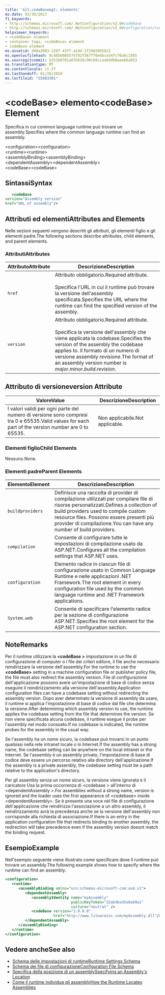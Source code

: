 ```yaml
---
title: '&lt;codeBase&gt; elemento'
ms.date: 03/30/2017
f1_keywords:
- http://schemas.microsoft.com/.NetConfiguration/v2.0#codeBase
- http://schemas.microsoft.com/.NetConfiguration/v2.0#configuration/runtime/assemblyBinding/dependentAssembly/codeBase
helpviewer_keywords:
- <codeBase> element
- container tags, <codeBase> element
- codeBase element
ms.assetid: d48a3983-2297-43ff-a14d-1f29d3995822
ms.openlocfilehash: 0c4856085574792f567ff0e4bce34fc76a9c1565
ms.sourcegitcommit: b351b0781a035616c90c68ccae6dd60aae66a953
ms.translationtype: MT
ms.contentlocale: it-IT
ms.lasthandoff: 01/26/2019
ms.locfileid: "55083301"
---
```

# <a name="ltcodebasegt-element"></a><span data-ttu-id="11c17-102">&lt;codeBase&gt; elemento</span><span class="sxs-lookup"><span data-stu-id="11c17-102">&lt;codeBase&gt; Element</span></span>
<span data-ttu-id="11c17-103">Specifica in cui common language runtime può trovare un assembly.</span><span class="sxs-lookup"><span data-stu-id="11c17-103">Specifies where the common language runtime can find an assembly.</span></span>  
  
 <span data-ttu-id="11c17-104">\<configuration></span><span class="sxs-lookup"><span data-stu-id="11c17-104">\<configuration></span></span>  
<span data-ttu-id="11c17-105">\<runtime></span><span class="sxs-lookup"><span data-stu-id="11c17-105">\<runtime></span></span>  
<span data-ttu-id="11c17-106">\<assemblyBinding></span><span class="sxs-lookup"><span data-stu-id="11c17-106">\<assemblyBinding></span></span>  
<span data-ttu-id="11c17-107">\<dependentAssembly></span><span class="sxs-lookup"><span data-stu-id="11c17-107">\<dependentAssembly></span></span>  
<span data-ttu-id="11c17-108">\<codeBase></span><span class="sxs-lookup"><span data-stu-id="11c17-108">\<codeBase></span></span>  
  
## <a name="syntax"></a><span data-ttu-id="11c17-109">Sintassi</span><span class="sxs-lookup"><span data-stu-id="11c17-109">Syntax</span></span>  
  
```xml  
   <codeBase    
version="Assembly version"  
href="URL of assembly"/>  
```  
  
## <a name="attributes-and-elements"></a><span data-ttu-id="11c17-110">Attributi ed elementi</span><span class="sxs-lookup"><span data-stu-id="11c17-110">Attributes and Elements</span></span>  
 <span data-ttu-id="11c17-111">Nelle sezioni seguenti vengono descritti gli attributi, gli elementi figlio e gli elementi padre.</span><span class="sxs-lookup"><span data-stu-id="11c17-111">The following sections describe attributes, child elements, and parent elements.</span></span>  
  
### <a name="attributes"></a><span data-ttu-id="11c17-112">Attributi</span><span class="sxs-lookup"><span data-stu-id="11c17-112">Attributes</span></span>  
  
|<span data-ttu-id="11c17-113">Attributo</span><span class="sxs-lookup"><span data-stu-id="11c17-113">Attribute</span></span>|<span data-ttu-id="11c17-114">Descrizione</span><span class="sxs-lookup"><span data-stu-id="11c17-114">Description</span></span>|  
|---------------|-----------------|  
|`href`|<span data-ttu-id="11c17-115">Attributo obbligatorio.</span><span class="sxs-lookup"><span data-stu-id="11c17-115">Required attribute.</span></span><br /><br /> <span data-ttu-id="11c17-116">Specifica l'URL in cui il runtime può trovare la versione dell'assembly specificata.</span><span class="sxs-lookup"><span data-stu-id="11c17-116">Specifies the URL where the runtime can find the specified version of the assembly.</span></span>|  
|`version`|<span data-ttu-id="11c17-117">Attributo obbligatorio.</span><span class="sxs-lookup"><span data-stu-id="11c17-117">Required attribute.</span></span><br /><br /> <span data-ttu-id="11c17-118">Specifica la versione dell'assembly che viene applicata la codebase.</span><span class="sxs-lookup"><span data-stu-id="11c17-118">Specifies the version of the assembly the codebase applies to.</span></span> <span data-ttu-id="11c17-119">Il formato di un numero di versione assembly *revisione*.</span><span class="sxs-lookup"><span data-stu-id="11c17-119">The format of an assembly version number is *major.minor.build.revision*.</span></span>|  
  
## <a name="version-attribute"></a><span data-ttu-id="11c17-120">Attributo di versione</span><span class="sxs-lookup"><span data-stu-id="11c17-120">version Attribute</span></span>  
  
|<span data-ttu-id="11c17-121">Valore</span><span class="sxs-lookup"><span data-stu-id="11c17-121">Value</span></span>|<span data-ttu-id="11c17-122">Descrizione</span><span class="sxs-lookup"><span data-stu-id="11c17-122">Description</span></span>|  
|-----------|-----------------|  
|<span data-ttu-id="11c17-123">I valori validi per ogni parte del numero di versione sono compresi tra 0 e 65535.</span><span class="sxs-lookup"><span data-stu-id="11c17-123">Valid values for each part of the version number are 0 to 65535.</span></span>|<span data-ttu-id="11c17-124">Non applicabile.</span><span class="sxs-lookup"><span data-stu-id="11c17-124">Not applicable.</span></span>|  
  
### <a name="child-elements"></a><span data-ttu-id="11c17-125">Elementi figlio</span><span class="sxs-lookup"><span data-stu-id="11c17-125">Child Elements</span></span>  
 <span data-ttu-id="11c17-126">Nessuno.</span><span class="sxs-lookup"><span data-stu-id="11c17-126">None.</span></span>  
  
### <a name="parent-elements"></a><span data-ttu-id="11c17-127">Elementi padre</span><span class="sxs-lookup"><span data-stu-id="11c17-127">Parent Elements</span></span>  
  
|<span data-ttu-id="11c17-128">Elemento</span><span class="sxs-lookup"><span data-stu-id="11c17-128">Element</span></span>|<span data-ttu-id="11c17-129">Descrizione</span><span class="sxs-lookup"><span data-stu-id="11c17-129">Description</span></span>|  
|-------------|-----------------|  
|`buildproviders`|<span data-ttu-id="11c17-130">Definisce una raccolta di provider di compilazione utilizzati per compilare file di risorse personalizzati.</span><span class="sxs-lookup"><span data-stu-id="11c17-130">Defines a collection of build providers used to compile custom resource files.</span></span> <span data-ttu-id="11c17-131">Possono essere presenti più provider di compilazione.</span><span class="sxs-lookup"><span data-stu-id="11c17-131">You can have any number of build providers.</span></span>|  
|`compilation`|<span data-ttu-id="11c17-132">Consente di configurare tutte le impostazioni di compilazione usato da ASP.NET.</span><span class="sxs-lookup"><span data-stu-id="11c17-132">Configures all the compilation settings that ASP.NET uses.</span></span>|  
|`configuration`|<span data-ttu-id="11c17-133">Elemento radice in ciascun file di configurazione usato in Common Language Runtime e nelle applicazioni .NET Framework.</span><span class="sxs-lookup"><span data-stu-id="11c17-133">The root element in every configuration file used by the common language runtime and .NET Framework applications.</span></span>|  
|`System.web`|<span data-ttu-id="11c17-134">Consente di specificare l'elemento radice per la sezione di configurazione ASP.NET.</span><span class="sxs-lookup"><span data-stu-id="11c17-134">Specifies the root element for the ASP.NET configuration section.</span></span>|  
  
## <a name="remarks"></a><span data-ttu-id="11c17-135">Note</span><span class="sxs-lookup"><span data-stu-id="11c17-135">Remarks</span></span>  
 <span data-ttu-id="11c17-136">Per il runtime utilizzare la  **\<codeBase >** impostazione in un file di configurazione di computer o i file dei criteri editore, il file anche necessario reindirizzare la versione dell'assembly.</span><span class="sxs-lookup"><span data-stu-id="11c17-136">For the runtime to use the **\<codeBase>** setting in a machine configuration file or publisher policy file, the file must also redirect the assembly version.</span></span> <span data-ttu-id="11c17-137">File di configurazione dell'applicazione possono avere un'impostazione di base di codice senza eseguire il reindirizzamento alla versione dell'assembly.</span><span class="sxs-lookup"><span data-stu-id="11c17-137">Application configuration files can have a codebase setting without redirecting the assembly version.</span></span> <span data-ttu-id="11c17-138">Dopo aver determinato la versione di assembly da usare, il runtime si applica l'impostazione di base di codice dal file che determina la versione.</span><span class="sxs-lookup"><span data-stu-id="11c17-138">After determining which assembly version to use, the runtime applies the codebase setting from the file that determines the version.</span></span> <span data-ttu-id="11c17-139">Se non viene specificata alcuna codebase, il runtime esegue il probe per l'assembly nel modo consueto.</span><span class="sxs-lookup"><span data-stu-id="11c17-139">If no codebase is indicated, the runtime probes for the assembly in the usual way.</span></span>  
  
 <span data-ttu-id="11c17-140">Se l'assembly ha un nome sicuro, la codebase può trovarsi in un punto qualsiasi nella rete intranet locale o in Internet.</span><span class="sxs-lookup"><span data-stu-id="11c17-140">If the assembly has a strong name, the codebase setting can be anywhere on the local intranet or the Internet.</span></span> <span data-ttu-id="11c17-141">Se l'assembly è un assembly privato, l'impostazione di base di codice deve essere un percorso relativo alla directory dell'applicazione.</span><span class="sxs-lookup"><span data-stu-id="11c17-141">If the assembly is a private assembly, the codebase setting must be a path relative to the application's directory.</span></span>  
  
 <span data-ttu-id="11c17-142">Per gli assembly senza un nome sicuro, la versione viene ignorata e il caricatore Usa la prima occorrenza di \<codebase > all'interno di \<dependentAssembly >.</span><span class="sxs-lookup"><span data-stu-id="11c17-142">For assemblies without a strong name, version is ignored and the loader uses the first appearance of \<codebase> inside \<dependentAssembly>.</span></span> <span data-ttu-id="11c17-143">Se è presente una voce nel file di configurazione dell'applicazione che reindirizza l'associazione a un altro assembly, il reindirizzamento avrà la precedenza anche se la versione dell'assembly non corrisponde alla richiesta di associazione.</span><span class="sxs-lookup"><span data-stu-id="11c17-143">If there is an entry in the application configuration file that redirects binding to another assembly, the redirection will take precedence even if the assembly version doesnt match the binding request.</span></span>  
  
## <a name="example"></a><span data-ttu-id="11c17-144">Esempio</span><span class="sxs-lookup"><span data-stu-id="11c17-144">Example</span></span>  
 <span data-ttu-id="11c17-145">Nell'esempio seguente viene illustrato come specificare dove il runtime può trovare un assembly.</span><span class="sxs-lookup"><span data-stu-id="11c17-145">The following example shows how to specify where the runtime can find an assembly.</span></span>  
  
```xml  
<configuration>  
   <runtime>  
      <assemblyBinding xmlns="urn:schemas-microsoft-com:asm.v1">  
         <dependentAssembly>  
            <assemblyIdentity name="myAssembly"  
                              publicKeyToken="32ab4ba45e0a69a1"  
                              culture="neutral" />  
            <codeBase version="2.0.0.0"  
                      href="http://www.litwareinc.com/myAssembly.dll"/>  
         </dependentAssembly>  
      </assemblyBinding>  
   </runtime>  
</configuration>  
```  
  
## <a name="see-also"></a><span data-ttu-id="11c17-146">Vedere anche</span><span class="sxs-lookup"><span data-stu-id="11c17-146">See also</span></span>
- [<span data-ttu-id="11c17-147">Schema delle impostazioni di runtime</span><span class="sxs-lookup"><span data-stu-id="11c17-147">Runtime Settings Schema</span></span>](../../../../../docs/framework/configure-apps/file-schema/runtime/index.md)
- [<span data-ttu-id="11c17-148">Schema dei file di configurazione</span><span class="sxs-lookup"><span data-stu-id="11c17-148">Configuration File Schema</span></span>](../../../../../docs/framework/configure-apps/file-schema/index.md)
- [<span data-ttu-id="11c17-149">Specifica della posizione di un assembly</span><span class="sxs-lookup"><span data-stu-id="11c17-149">Specifying an Assembly's Location</span></span>](../../../../../docs/framework/configure-apps/specify-assembly-location.md)
- [<span data-ttu-id="11c17-150">Come il runtime individua gli assembly</span><span class="sxs-lookup"><span data-stu-id="11c17-150">How the Runtime Locates Assemblies</span></span>](../../../../../docs/framework/deployment/how-the-runtime-locates-assemblies.md)
